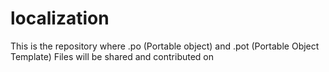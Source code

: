 # localization
This is the repository where .po (Portable object) and .pot (Portable Object Template) Files will be shared and contributed on

